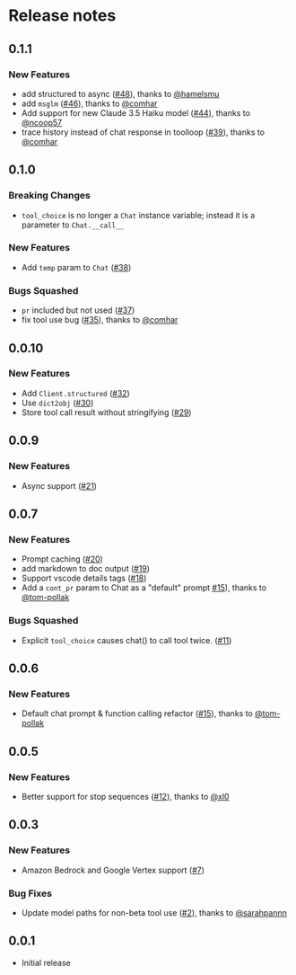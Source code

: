 # Release notes

<!-- do not remove -->

## 0.1.1

### New Features

- add structured to async ([#48](https://github.com/AnswerDotAI/claudette/pull/48)), thanks to [@hamelsmu](https://github.com/hamelsmu)
- add `msglm` ([#46](https://github.com/AnswerDotAI/claudette/pull/46)), thanks to [@comhar](https://github.com/comhar)
- Add support for new Claude 3.5 Haiku model ([#44](https://github.com/AnswerDotAI/claudette/pull/44)), thanks to [@ncoop57](https://github.com/ncoop57)
- trace history instead of chat response in toolloop ([#39](https://github.com/AnswerDotAI/claudette/pull/39)), thanks to [@comhar](https://github.com/comhar)


## 0.1.0

### Breaking Changes

- `tool_choice` is no longer a `Chat` instance variable; instead it is a parameter to `Chat.__call__`

### New Features

- Add `temp` param to `Chat` ([#38](https://github.com/AnswerDotAI/claudette/issues/38))

### Bugs Squashed

- `pr` included but not used ([#37](https://github.com/AnswerDotAI/claudette/issues/37))
- fix tool use bug ([#35](https://github.com/AnswerDotAI/claudette/pull/35)), thanks to [@comhar](https://github.com/comhar)


## 0.0.10

### New Features

- Add `Client.structured` ([#32](https://github.com/AnswerDotAI/claudette/issues/32))
- Use `dict2obj` ([#30](https://github.com/AnswerDotAI/claudette/issues/30))
- Store tool call result without stringifying ([#29](https://github.com/AnswerDotAI/claudette/issues/29))


## 0.0.9

### New Features

- Async support ([#21](https://github.com/AnswerDotAI/claudette/issues/21))


## 0.0.7

### New Features

- Prompt caching ([#20](https://github.com/AnswerDotAI/claudette/issues/20))
- add markdown to doc output ([#19](https://github.com/AnswerDotAI/claudette/issues/19))
- Support vscode details tags ([#18](https://github.com/AnswerDotAI/claudette/issues/18))
- Add a `cont_pr` param to Chat as a "default" prompt [#15](https://github.com/AnswerDotAI/claudette/pull/15)), thanks to [@tom-pollak](https://github.com/tom-pollak)

### Bugs Squashed

- Explicit `tool_choice` causes chat() to call tool twice. ([#11](https://github.com/AnswerDotAI/claudette/issues/11))


## 0.0.6

### New Features

- Default chat prompt & function calling refactor ([#15](https://github.com/AnswerDotAI/claudette/pull/15)), thanks to [@tom-pollak](https://github.com/tom-pollak)


## 0.0.5

### New Features

- Better support for stop sequences ([#12](https://github.com/AnswerDotAI/claudette/pull/12)), thanks to [@xl0](https://github.com/xl0)


## 0.0.3

### New Features

- Amazon Bedrock and Google Vertex support ([#7](https://github.com/AnswerDotAI/claudette/issues/7))

### Bug Fixes

- Update model paths for non-beta tool use ([#2](https://github.com/AnswerDotAI/claudette/pull/2)), thanks to [@sarahpannn](https://github.com/sarahpannn)


## 0.0.1

- Initial release


